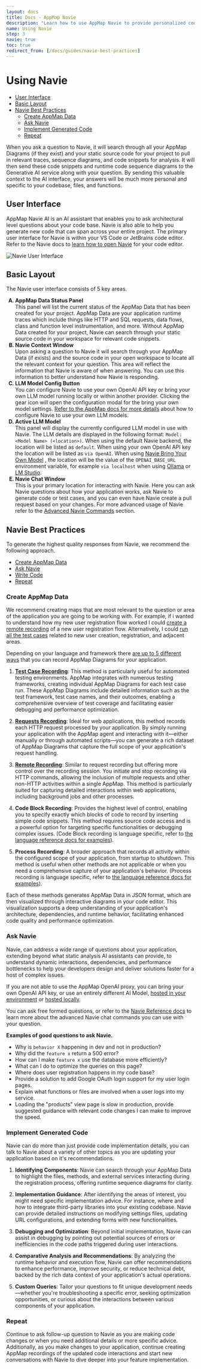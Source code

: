 ```yaml
---
layout: docs
title: Docs - AppMap Navie
description: "Learn how to use AppMap Navie to provide personalized code analysis. Generate AppMap Data, ask Navie questions, analyze code, and iterate for optimal results."
name: Using Navie
step: 3
navie: true
toc: true
redirect_from: [/docs/guides/navie-best-practices]
---
```

# Using Navie

- [User Interface](#user-interface)
- [Basic Layout](#basic-layout)
- [Navie Best Practices](#navie-best-practices)
  - [Create AppMap Data](#create-appmap-data)
  - [Ask Navie](#ask-navie)
  - [Implement Generated Code](#implement-generated-code)
  - [Repeat](#repeat)

When you ask a question to Navie, it will search through all your AppMap Diagrams (if they exist) and your static source code for your project to pull in relevant traces, sequence diagrams, and code snippets for analysis.  It will then send these code snippets and runtime code sequence diagrams to the Generative AI service along with your question.  By sending this valuable context to the AI interface, your answers will be much more personal and specific to your codebase, files, and functions. 

## User Interface
AppMap Navie AI is an AI assistant that enables you to ask architectural level questions about your code base. Navie is also able to help you generate new code that can span across your entire project. The primary user interface for Navie is within your VS Code or JetBrains code editor.  Refer to the Navie docs to [learn how to open Navie](/docs/navie/how-to-open-navie) for your code editor. 

![Navie User Interface](/assets/img/docs/appmap-navie-user-interface.webp)

## Basic Layout

The Navie user interface consists of 5 key areas. 

<ol type="A">
  <b><li>AppMap Data Status Panel</li></b>
  This panel will list the current status of the AppMap Data that has been created for your project.  AppMap Data are your application runtime traces which include things like HTTP and SQL requests, data flows, class and function level instrumentation, and more. Without AppMap Data created for your project, Navie can search through your static source code in your workspace for relevant code snippets. 
  <b><li>Navie Context Window</li></b>
  Upon asking a question to Navie it will search through your AppMap Data (if exists) and the source code in your open workspace to locate all the relevant context for your question. This area will reflect the information that Navie is aware of when answering. You can use this information to better understand how Navie is responding.
  <b><li>LLM Model Config Button</li></b>
  You can configure Navie to use your own OpenAI API key or bring your own LLM model running locally or within another provider. Clicking the gear icon will open the configuration modal for the bring your own model settings.  <a href="/docs/navie/bring-your-own-model">Refer to the AppMap docs for more details</a>
 about how to configure Navie to use your own LLM models. 
  <b><li>Active LLM Model</li></b>
  This panel will display the currently configured LLM model in use with Navie.  The LLM details are displayed in the following format: <code>Model: &lt;Model Name&gt; (&lt;location&gt;)</code>.  When using the default Navie backend, the location will be listed as <code>default</code>. When using your own OpenAI API key the location will be listed as <code>via OpenAI</code>.  When using <a href="/docs/navie/bring-your-own-model.html#configuration">Navie Bring Your Own Model</a>
, the location will be the value of the <code>OPENAI_BASE_URL</code> environment variable, for example <code>via localhost</code> when using <a href="/docs/navie/bring-your-own-model.html#ollama">Ollama</a> or <a href="/docs/navie/bring-your-own-model.html#lm-studio">LM Studio</a>. 
  <b><li>Navie Chat Window</li></b>
  This is your primary location for interacting with Navie.  Here you can ask Navie questions about how your application works, ask Navie to generate code or test cases, and you can even have Navie create a pull request based on your changes. For more advanced usage of Navie refer to the <a href="#advanced-navie-commands">Advanced Navie Commands</a>
 section.  
</ol>

## Navie Best Practices

To generate the highest quality responses from Navie, we recommend the following approach. 

- [Create AppMap Data](#create-appmap-data)
- [Ask Navie](#ask-navie)
- [Write Code](#write-code)
- [Repeat](#repeat)

### Create AppMap Data

We recommend creating maps that are most relevant to the question or area of the application you are going to be working with. For example, if i wanted to understand how my new user registration flow worked I could [create a remote recording](/docs/get-started-with-appmap/making-appmap-data.html#with-remote-application-recording) of a new user registration flow. Alternatively, I could [run all the test cases](/docs/get-started-with-appmap/making-appmap-data.html#with-test-case-recording) related to new user creation, registration, and adjacent areas. 

Depending on your language and framework there [are up to 5 different ways](/docs/get-started-with-appmap/making-appmap-data) that you can record AppMap Diagrams for your application.

1. **[Test Case Recording](/docs/get-started-with-appmap/making-appmap-data.html#with-test-case-recording)**: This method is particularly useful for automated testing environments. AppMap integrates with numerous testing frameworks, creating individual AppMap Diagrams for each test case run. These AppMap Diagrams include detailed information such as the test framework, test case names, and their outcomes, enabling a comprehensive overview of test coverage and facilitating easier debugging and performance optimization.

2. **[Requests Recording](/docs/get-started-with-appmap/making-appmap-data.html#with-api-request-recording)**: Ideal for web applications, this method records each HTTP request processed by your application. By simply running your application with the AppMap agent and interacting with it—either manually or through automated scripts—you can generate a rich dataset of AppMap Diagrams that capture the full scope of your application's request handling.

3. **[Remote Recording](/docs/get-started-with-appmap/making-appmap-data.html#with-remote-application-recording)**: Similar to request recording but offering more control over the recording session. You initiate and stop recording via HTTP commands, allowing the inclusion of multiple requests and other non-HTTP activities within a single AppMap. This method is particularly suited for capturing detailed interactions within web applications, including background jobs and other processes.

4. **Code Block Recording**: Provides the highest level of control, enabling you to specify exactly which blocks of code to record by inserting simple code snippets. This method requires source code access and is a powerful option for targeting specific functionalities or debugging complex issues. (Code Block recording is language specific, refer to [the language reference docs for examples](/docs/reference)).

5. **Process Recording**: A broader approach that records all activity within the configured scope of your application, from startup to shutdown. This method is useful when other methods are not applicable or when you need a comprehensive capture of your application's behavior. (Process recording is language specific, refer to [the language reference docs for examples](/docs/reference)).

Each of these methods generates AppMap Data in JSON format, which are then visualized through interactive diagrams in your code editor. This visualization supports a deep understanding of your application's architecture, dependencies, and runtime behavior, facilitating enhanced code quality and performance optimization.

### Ask Navie

Navie, can address a wide range of questions about your application, extending beyond what static analysis AI assistants can provide, to understand dynamic interactions, dependencies, and performance bottlenecks to help your developers design and deliver solutions faster for a host of complex issues.

If you are not able to use the AppMap OpenAI proxy, you can bring your own OpenAI API key, or use an entirely different AI Model, [hosted in your environment](/docs/navie/bring-your-own-model.html#azure-openai) or [hosted locally](/docs/navie/bring-your-own-model.html#ollama). 

You can ask free formed questions, or refer to the [Navie Reference docs](/docs/reference/navie) to learn more about the advanced Navie chat commands you can use with your question. 

**Examples of good questions to ask Navie.**

* Why is `behavior X` happening in dev and not in production?
* Why did the `feature x` return a 500 error?
* How can I make `feature x` use the database more efficiently?
* What can I do to optimize the queries on this page?
* Where does user registration happens in my code base? 
* Provide a solution to add Google OAuth login support for my user login pages. 
* Explain what functions or files are involved when a user logs into my service. 
* Loading the "products" view page is slow in production, provide suggested guidance with relevant code changes I can make to improve the speed.

### Implement Generated Code

Navie can do more than just provide code implementation details, you can talk to Navie about a variety of other topics as you are updating your application based on it's recommendations. 

1. **Identifying Components**: Navie can search through your AppMap Data to highlight the files, methods, and external services interacting during the registration process, offering runtime sequence diagrams for clarity.

2. **Implementation Guidance**: After identifying the areas of interest, you might need specific implementation advice. For instance, where and how to integrate third-party libraries into your existing codebase. Navie can provide detailed instructions on modifying settings files, updating URL configurations, and extending forms with new functionalities.

3. **Debugging and Optimization**: Beyond initial implementation, Navie can assist in debugging by pointing out potential sources of errors or inefficiencies in the code paths triggered during user interactions.

4. **Comparative Analysis and Recommendations**: By analyzing the runtime behavior and execution flow, Navie can offer recommendations to enhance performance, improve security, or reduce technical debt, backed by the rich data context of your application's actual operations.

5. **Custom Queries**: Tailor your questions to fit unique development needs—whether you're troubleshooting a specific error, seeking optimization opportunities, or curious about the interactions between various components of your application.

### Repeat

Continue to ask follow-up question to Navie as you are making code changes or when you need additional details or more specific advice.  Additionally, as you make changes to your application, continue creating AppMap recordings of the updated code interactions and start new conversations with Navie to dive deeper into your feature implementation.